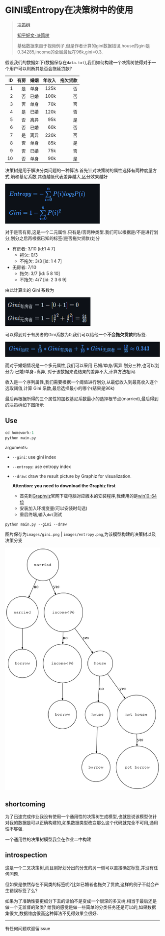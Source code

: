 # GINI或Entropy在决策树中的使用

> [决策树](https://www.bilibili.com/video/BV1T7411b7DG)
>
> [知乎好文-决策树](https://zhuanlan.zhihu.com/p/30059442)
>
> 基础数据来自于视频例子,但是作者计算的gini数据错误,house的gini是0.34285,income的全局最优在96k,gini=0.3.

假设我们的数据如下(数据保存在`data.txt`),我们如何构建一个决策树使得对于一个用户可以判断其是否会拖延贷款?

|ID|有房|婚姻|年收入|拖欠贷款|
|--:|--:|--:|--:|--:|
|1|是|单身|125k|否|
|2|否|已婚|100k|否|
|3|否|单身|70k|否|
|4|是|已婚|120k|否|
|5|否|离异|95k|是|
|6|否|已婚|60k|否|
|7|是|离异|220k|否|
|8|否|单身|85k|是|
|9|否|已婚|75k|否|
|10|否|单身|90k|是|

决策树是用于解决分类问题的一种算法.首先针对决策树的属性选择有两种度量方式,熵和基尼系数,其值越低代表差异越大,区分效果越好

![20220409195220](https://raw.githubusercontent.com/learner-lu/picbed/master/20220409195220.png)

对于是否有房,这是一个二元属性.只有是/否两种类型.我们可以根据是/不是进行划分,划分之后再根据已知的标签(是否拖欠贷款)划分

- 有房者: 3/10 [id:1 4 7]
  - 拖欠: 0/3
  - 不拖欠: 3/3 [id: 1 4 7]
- 无房者: 7/10
  - 拖欠: 3/7 [id: 5 8 10]
  - 不拖欠: 4/7 [id: 2 3 6 9]

由此计算出的 Gini 系数为

![20220409195913](https://raw.githubusercontent.com/learner-lu/picbed/master/20220409195913.png)

可以得到对于有房者的Gini系数为0,我们可以给他一个**不会拖欠贷款**的标签.

![20220409195520](https://raw.githubusercontent.com/learner-lu/picbed/master/20220409195520.png)

而对于婚姻情况是一个多元属性,我们可以采用 已婚/单身/离异 划分三种,也可以划分为 已婚/单身+离异, 对于该数据来说结果的差异不大,计算方法相同.

收入是一个序列属性,我们需要根据一个阈值进行划分,从最低收入到最高收入逐个选取阈值,计算 Gini 系数,最后选择最小的哪个(结果是96k)

最后再根据所得的三个属性的加权基尼系数最小的选择根节点(married),最后得到的决策树如下图所示

## Use

```python
cd homework-1
python main.py
```

arguments:

- `--gini`: use gini index
- `--entropy`: use entropy index
- `--draw`: draw the result picture by Graphiz for visualization.

  **Attention: you need to download the Graphiz first**

  - 首先到[Graphviz](http://graphviz.org/download/)官网下载电脑对应版本的安装程序,我使用的是[win10-64位](https://github.com/luzhixing12345/compilation-principle/releases/download/v0.0.2/windows_10_cmake_Release_graphviz-install-3.0.0-win64.exe)
  - 安装加入环境变量(可以安装时勾选)
  - 重启终端,输入`dot`测试

```python
python main.py --gini --draw
```

图片保存为`images/gini.png` | `images/entropy.png`,为该模型构建的决策树以及决策分支

![gini](images/gini.png)

## shortcoming

为了迅速完成作业我没有使用一个通用性的决策树生成模型,也就是说该模型仅针对我的数据是可以正确构建的,如果数据类型改变那么这个代码就完全不可用,通用性不够强.

一个通用性的决策树模型我会在作业二中构建

## introspection

这是一个二叉决策树,而且刚好划分出的分支的另一侧可以直接确定标签,并没有任何问题.

但如果是依然存在不同类的标签呢?比如已婚者也拖欠了贷款,这样的例子不就会产生错误标签了么?

如果为了准确性要更细分下去的话怕不是变成一个很深的多叉树,相当于最后还是做一个无监督的聚类? 给我的感觉是做一些简单的分类任务还是可以的,如果数据集很大,数据维度很高这种算法不见得效果会很好.

---

有任何问题欢迎留issue
